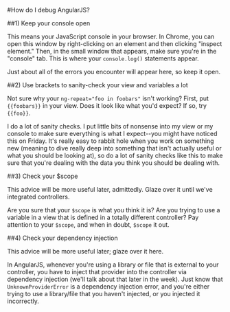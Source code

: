 #How do I debug AngularJS?

##1) Keep your console open

This means your JavaScript console in your browser. In Chrome, you can open
this window by right-clicking on an element and then clicking "inspect element."
Then, in the small window that appears, make sure you're in the "console" tab.
This is where your `console.log()` statements appear.

Just about all of the errors you encounter will appear here, so keep it open.

##2) Use brackets to sanity-check your view and variables a lot

Not sure why your `ng-repeat="foo in foobars"` isn't working? First, put
`{{foobars}}` in your view. Does it look like what you'd expect? If so,
try `{{foo}}`.

I do a lot of sanity checks. I put little bits of nonsense into my view or my
console to make sure everything is what I expect--you might have noticed this 
on Friday. It's really easy to rabbit hole when you work on something new
(meaning to dive really deep into something that isn't actually useful or what
you should be looking at), so do a lot of sanity checks like this to make sure
that you're dealing with the data you think you should be dealing with.

##3) Check your $scope

This advice will be more useful later, admittedly. Glaze over it until we've 
integrated controllers.

Are you sure that your `$scope` is what you think it is? Are you trying to use 
a variable in a view that is defined in a totally different controller? Pay
attention to your `$scope`, and when in doubt, `$scope` it out. 

##4) Check your dependency injection

This advice will be more useful later; glaze over it here.

In AngularJS, whenever you're using a library or file that is external to your
controller, you have to inject that provider into the controller via dependency
injection (we'll talk about that later in the week). Just know that `UnknownProviderError`
is a dependency injection error, and you're either trying to use a library/file
that you haven't injected, or you injected it incorrectly.